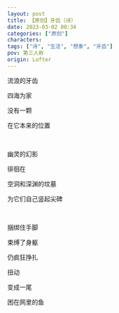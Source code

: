 ```yaml
---
layout: post
title: 【原创】牙齿（诗）
date: 2023-03-02 00:34
categories: ["原创"]
characters: 
tags: ["诗", "生活", "想象", "牙齿"]
pov: 第三人称
origin: Lofter
---
```


流浪的牙齿

四海为家

没有一颗

在它本来的位置

<br>

幽灵的幻影

徘徊在

空洞和深渊的坟墓

为它们自己竖起尖碑

<br>

捆绑住手脚

束缚了身躯

仍疯狂挣扎

扭动

变成一尾

困在网里的鱼

